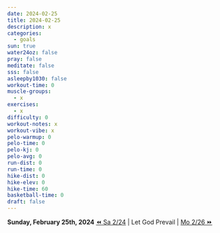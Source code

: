 ```yaml
---
date: 2024-02-25
title: 2024-02-25
description: x
categories:
  - goals
sun: true
water24oz: false
pray: false
meditate: false
sss: false
asleepby1030: false
workout-time: 0
muscle-groups:
  - x
exercises:
  - x
difficulty: 0
workout-notes: x
workout-vibe: x
pelo-warmup: 0
pelo-time: 0
pelo-kj: 0
pelo-avg: 0
run-dist: 0
run-time: 0
hike-dist: 0
hike-elev: 0
hike-time: 60
basketball-time: 0
draft: false
---
```

**Sunday, February 25th, 2024**
[⏪ Sa 2/24](goals/2024-02-24) | Let God Prevail | [Mo 2/26 ⏩](goals/2024-02-26)


